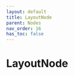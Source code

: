 ```yaml
---
layout: default
title: LayoutNode
parent: Nodes
nav_order: 16
has_toc: false
---
```



<a id="LayoutNode"></a>

# LayoutNode

